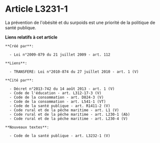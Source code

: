 # Article L3231-1

La prévention de l'obésité et du surpoids est une priorité de la politique de santé publique.

**Liens relatifs à cet article**

	**Créé par**:

	  - Loi n°2009-879 du 21 juillet 2009 - art. 112

	**Liens**:

	  - TRANSFERE: Loi n°2010-874 du 27 juillet 2010 - art. 1 (V)

	**Cité par**:

	  - Décret n°2013-742 du 14 août 2013 - art. 1 (V)
	  - Code de l'éducation - art. L312-17-3 (V)
	  - Code de la consommation - art. D824-3 (V)
	  - Code de la consommation - art. L541-1 (VT)
	  - Code de la santé publique - art. R1411-2 (V)
	  - Code rural et de la pêche maritime - art. L1 (V)
	  - Code rural et de la pêche maritime - art. L230-1 (Ab)
	  - Code rural et de la pêche maritime - art. L230-4 (V)

	**Nouveaux textes**:

	  - Code de la santé publique - art. L3232-1 (V)
